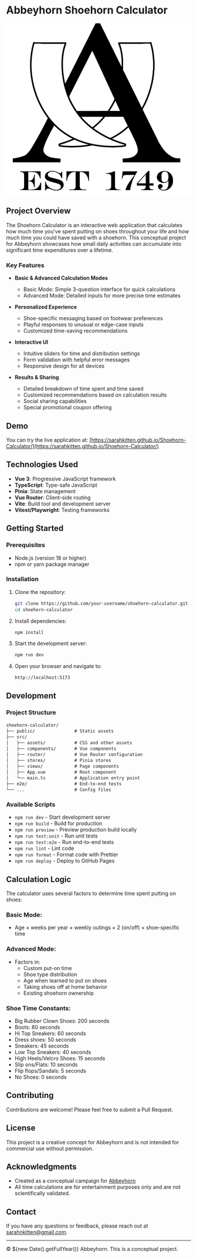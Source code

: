 # Abbeyhorn Shoehorn Calculator

![Abbeyhorn Logo](/src/assets/abbeyhorn-logo.png)

## Project Overview

The Shoehorn Calculator is an interactive web application that calculates how much time you've spent putting on shoes throughout your life and how much time you could have saved with a shoehorn. This conceptual project for Abbeyhorn showcases how small daily activities can accumulate into significant time expenditures over a lifetime.

### Key Features

- **Basic & Advanced Calculation Modes**
  - Basic Mode: Simple 3-question interface for quick calculations
  - Advanced Mode: Detailed inputs for more precise time estimates
  
- **Personalized Experience**
  - Shoe-specific messaging based on footwear preferences
  - Playful responses to unusual or edge-case inputs
  - Customized time-saving recommendations
  
- **Interactive UI**
  - Intuitive sliders for time and distribution settings
  - Form validation with helpful error messages
  - Responsive design for all devices
  
- **Results & Sharing**
  - Detailed breakdown of time spent and time saved
  - Customized recommendations based on calculation results
  - Social sharing capabilities
  - Special promotional coupon offering

## Demo

You can try the live application at: [https://sarahkitten.github.io/Shoehorn-Calculator/](https://sarahkitten.github.io/Shoehorn-Calculator/)

## Technologies Used

- **Vue 3**: Progressive JavaScript framework
- **TypeScript**: Type-safe JavaScript
- **Pinia**: State management
- **Vue Router**: Client-side routing
- **Vite**: Build tool and development server
- **Vitest/Playwright**: Testing frameworks

## Getting Started

### Prerequisites

- Node.js (version 18 or higher)
- npm or yarn package manager

### Installation

1. Clone the repository:
   ```sh
   git clone https://github.com/your-username/shoehorn-calculator.git
   cd shoehorn-calculator
   ```

2. Install dependencies:
   ```sh
   npm install
   ```

3. Start the development server:
   ```sh
   npm run dev
   ```

4. Open your browser and navigate to:
   ```
   http://localhost:5173
   ```

## Development

### Project Structure

```
shoehorn-calculator/
├── public/               # Static assets
├── src/
│   ├── assets/           # CSS and other assets
│   ├── components/       # Vue components
│   ├── router/           # Vue Router configuration
│   ├── stores/           # Pinia stores
│   ├── views/            # Page components
│   ├── App.vue           # Root component
│   └── main.ts           # Application entry point
├── e2e/                  # End-to-end tests
└── ...                   # Config files
```

### Available Scripts

- `npm run dev` - Start development server
- `npm run build` - Build for production
- `npm run preview` - Preview production build locally
- `npm run test:unit` - Run unit tests
- `npm run test:e2e` - Run end-to-end tests
- `npm run lint` - Lint code
- `npm run format` - Format code with Prettier
- `npm run deploy` - Deploy to GitHub Pages

## Calculation Logic

The calculator uses several factors to determine time spent putting on shoes:

### Basic Mode:
- Age × weeks per year × weekly outings × 2 (on/off) × shoe-specific time

### Advanced Mode:
- Factors in:
  - Custom put-on time
  - Shoe type distribution
  - Age when learned to put on shoes
  - Taking shoes off at home behavior
  - Existing shoehorn ownership

### Shoe Time Constants:
- Big Rubber Clown Shoes: 200 seconds
- Boots: 80 seconds
- Hi Top Sneakers: 60 seconds
- Dress shoes: 50 seconds
- Sneakers: 45 seconds
- Low Top Sneakers: 40 seconds
- High Heels/Velcro Shoes: 15 seconds
- Slip ons/Flats: 10 seconds
- Flip flops/Sandals: 5 seconds
- No Shoes: 0 seconds

## Contributing

Contributions are welcome! Please feel free to submit a Pull Request.

## License

This project is a creative concept for Abbeyhorn and is not intended for commercial use without permission.

## Acknowledgments

- Created as a conceptual campaign for [Abbeyhorn](https://www.abbeyhorn.co.uk/)
- All time calculations are for entertainment purposes only and are not scientifically validated.

## Contact

If you have any questions or feedback, please reach out at [sarahnkitten@gmail.com](mailto:sarahnkitten@gmail.com).

---

© ${new Date().getFullYear()} Abbeyhorn. This is a conceptual project.
